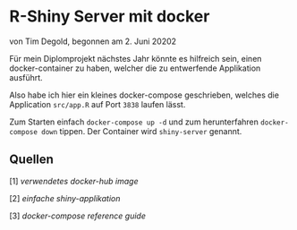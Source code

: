 # R-Shiny Server mit docker

von Tim Degold, begonnen am 2. Juni 20202

Für mein Diplomprojekt nächstes Jahr könnte es hilfreich sein, einen docker-container zu haben, welcher die zu entwerfende Applikation ausführt.

Also habe ich hier ein kleines docker-compose geschrieben, welches die Application `src/app.R` auf Port `3838` laufen lässt.

Zum Starten einfach `docker-compose up -d` und zum herunterfahren `docker-compose down` tippen. Der Container wird `shiny-server` genannt.



## Quellen

[1] *verwendetes docker-hub image* 

[2] *einfache shiny-applikation*

[3] *docker-compose reference guide*